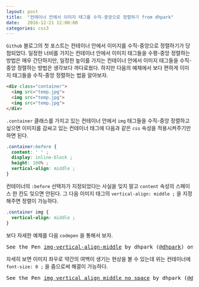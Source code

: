 ```yaml
---
layout: post
title:  "컨테이너 안에서 이미지 태그를 수직-중앙으로 정렬하기 from dhpark"
date:   2016-12-21 12:00:00
categories: css3
---
```



`Github` 블로그의 첫 포스트는 컨테이너 안에서 이미지를 수직-중앙으로 정렬하기가 당첨되었다.
일정한 너비를 가지는 컨테이너 안에서 이미지 태그들을 수평-중앙 정렬하는 방법은 매우 간단하지만,
일정한 높이를 가지는 컨테이너 안에서 이미지 태그들을 수직-중앙 정렬하는 방법은 생각보다 까다로웠다.
하지만 다음의 예제에서 보다 편하게 이미지 태그들을 수직-중앙 정렬하는 법을 알아보자.


```html
<div class="container">
  <img src="temp.jpg">
  <img src="temp.jpg">
  <img src="temp.jpg">
</div>
```


`.container` 클래스를 가지고 있는 컨테이너 안에서 `img` 태그들을 수직-중앙 정렬하고 싶으면
이미지를 감싸고 있는 컨테이너 태그에 다음과 같은 `css` 속성을 적용시켜주기만 하면 된다.


```css
.container:before {
  content: ' ' ;
  display: inline-block ;
  height: 100% ;
  vertical-align: middle ;
}
```


컨테이너의 `:before` 선택자가 지정되었다는 사실을 잊지 말고 `content` 속성의 스페이스 한 칸도 잊으면 안된다.
그 다음 이미지 태그의 `vertical-align: middle ;` 을 지정해주면 정렬이 가능하다.


```css
.container img {
  vertical-align: middle ;
}
```


보다 자세한 예제를 다음 `codepen` 을 통해서 보자.


<pre data-height="400" data-theme-id="dark" data-slug-hash="PbLgpQ" data-default-tab="result" data-user="dhpark" data-embed-version="2" data-pen-title="img-vertical-align-middle" class="codepen">See the Pen <a href="http://codepen.io/dhpark/pen/PbLgpQ/">img-vertical-align-middle</a> by dhpark (<a href="http://codepen.io/dhpark">@dhpark</a>) on <a href="http://codepen.io">CodePen</a>.</pre>
<script src="https://production-assets.codepen.io/assets/embed/ei.js"></script>


자세히 보면 이미지 좌우로 약간의 여백이 생기는 현상을 볼 수 있는데 위는 컨테이너에 `font-size: 0 ;`
을 줌으로써 해결이 가능하다.


<pre data-height="400" data-theme-id="0" data-slug-hash="JbVReE" data-default-tab="result" data-user="dhpark" data-embed-version="2" data-pen-title="img_vertical_align_middle_no_space" class="codepen">See the Pen <a href="http://codepen.io/dhpark/pen/JbVReE/">img_vertical_align_middle_no_space</a> by dhpark (<a href="http://codepen.io/dhpark">@dhpark</a>) on <a href="http://codepen.io">CodePen</a>.</pre>
<script src="https://production-assets.codepen.io/assets/embed/ei.js"></script>
